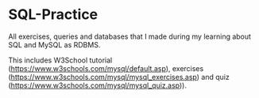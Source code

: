 # SQL-Practice
All exercises, queries and databases that I made during my learning about SQL and MySQL as RDBMS.

This includes W3School tutorial (https://www.w3schools.com/mysql/default.asp), exercises (https://www.w3schools.com/mysql/mysql_exercises.asp) and quiz (https://www.w3schools.com/mysql/mysql_quiz.asp)).
